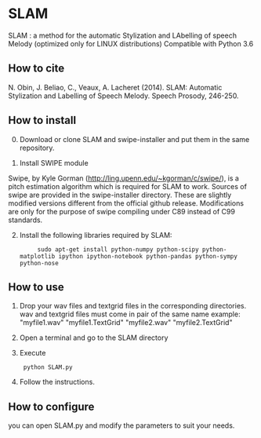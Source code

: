 SLAM
====

SLAM : a method for the automatic Stylization and LAbelling of speech Melody (optimized only for LINUX distributions)
Compatible with Python 3.6

How to cite
------------

N. Obin,  J. Beliao, C., Veaux, A. Lacheret (2014). SLAM: Automatic Stylization and Labelling of Speech Melody. Speech Prosody, 246-250.

How to install
------------

0) Download or clone SLAM and swipe-installer and put them in the same repository.

1) Install SWIPE module

Swipe, by Kyle Gorman (http://ling.upenn.edu/~kgorman/c/swipe/),  is a pitch estimation algorithm which is required for SLAM to work. 
Sources of swipe are provided in the swipe-installer directory. These are slightly modified versions different from the official github release. Modifications are only for the purpose of swipe compiling under C89 instead of C99 standards.
  
2) Install the following libraries required by SLAM:

            
            sudo apt-get install python-numpy python-scipy python-matplotlib ipython ipython-notebook python-pandas python-sympy python-nose
  
How to use
------------

1) Drop your wav files and textgrid files in the corresponding directories. wav and textgrid files must come in pair of the same name 
     example:
     "myfile1.wav" "myfile1.TextGrid" "myfile2.wav" "myfile2.TextGrid"

2) Open a terminal and go to the SLAM directory
3) Execute

        python SLAM.py

4) Follow the instructions.

How to configure
------------

you can open SLAM.py and modify the parameters to suit your needs. 


